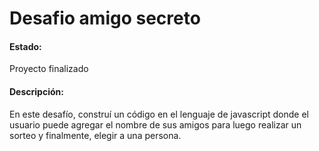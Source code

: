 # Desafio amigo secreto 

#### Estado: 
<p>Proyecto finalizado</p> 

#### Descripción: 
<p> En este desafío, construí un código en el lenguaje de javascript donde el usuario puede agregar el nombre de sus amigos para luego realizar un sorteo y finalmente, elegir a una persona.
</p>


